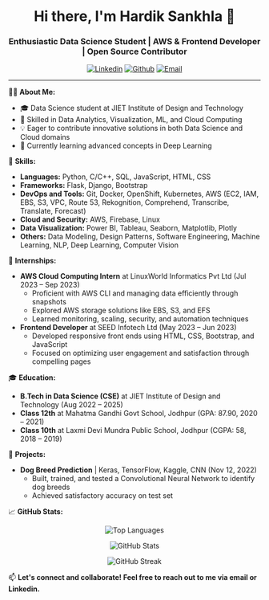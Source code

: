<h1 align="center">Hi there, I'm Hardik Sankhla 👋</h1>

<h3 align="center">Enthusiastic Data Science Student | AWS & Frontend Developer | Open Source Contributor</h3>

<p align="center">
  <a href="https://linkedin.com/in/hardik-sankhla"><img src="https://img.shields.io/badge/Linkedin-Hardik%20Sankhla-blue?style=for-the-badge&logo=linkedin" alt="Linkedin"></a>
  <a href="https://github.com/Hardik-Sankhla"><img src="https://img.shields.io/badge/Github-Hardik%20Sankhla-black?style=for-the-badge&logo=github" alt="Github"></a>
  <a href="mailto:datascientist.hardiksankhla@email.com"><img src="https://img.shields.io/badge/Email-Datascientist.HardikSankhla%40email.com-red?style=for-the-badge&logo=mail.ru" alt="Email"></a>
</p>

---

👨‍💻 **About Me:**
- 🎓 Data Science student at JIET Institute of Design and Technology
- 💼 Skilled in Data Analytics, Visualization, ML, and Cloud Computing
- 💡 Eager to contribute innovative solutions in both Data Science and Cloud domains
- 🌱 Currently learning advanced concepts in Deep Learning

🚀 **Skills:**
- **Languages:** Python, C/C++, SQL, JavaScript, HTML, CSS
- **Frameworks:** Flask, Django, Bootstrap
- **DevOps and Tools:** Git, Docker, OpenShift, Kubernetes, AWS (EC2, IAM, EBS, S3, VPC, Route 53, Rekognition, Comprehend, Transcribe, Translate, Forecast)
- **Cloud and Security:** AWS, Firebase, Linux
- **Data Visualization:** Power BI, Tableau, Seaborn, Matplotlib, Plotly
- **Others:** Data Modeling, Design Patterns, Software Engineering, Machine Learning, NLP, Deep Learning, Computer Vision

🔭 **Internships:**
- **AWS Cloud Computing Intern** at LinuxWorld Informatics Pvt Ltd (Jul 2023 – Sep 2023)
  - Proficient with AWS CLI and managing data efficiently through snapshots
  - Explored AWS storage solutions like EBS, S3, and EFS
  - Learned monitoring, scaling, security, and automation techniques
- **Frontend Developer** at SEED Infotech Ltd (May 2023 – Jun 2023)
  - Developed responsive front ends using HTML, CSS, Bootstrap, and JavaScript
  - Focused on optimizing user engagement and satisfaction through compelling pages

🎓 **Education:**
- **B.Tech in Data Science (CSE)** at JIET Institute of Design and Technology (Aug 2022 – 2025)
- **Class 12th** at Mahatma Gandhi Govt School, Jodhpur (GPA: 87.90, 2020 – 2021)
- **Class 10th** at Laxmi Devi Mundra Public School, Jodhpur (CGPA: 58, 2018 – 2019)

🚀 **Projects:**
- **Dog Breed Prediction** | Keras, TensorFlow, Kaggle, CNN (Nov 12, 2022)
  - Built, trained, and tested a Convolutional Neural Network to identify dog breeds
  - Achieved satisfactory accuracy on test set

📈 **GitHub Stats:**
<p align="center">
  <img src="https://github-readme-stats.vercel.app/api/top-langs/?username=Hardik-Sankhla&layout=compact" alt="Top Languages">
</p>

<p align="center">
  <img src="https://github-readme-stats.vercel.app/api?username=Hardik-Sankhla&show_icons=true" alt="GitHub Stats">
</p>

<p align="center">
  <img src="https://github-readme-streak-stats.herokuapp.com/?user=Hardik-Sankhla" alt="GitHub Streak">
</p>

📫 **Let's connect and collaborate! Feel free to reach out to me via email or Linkedin.**
